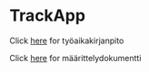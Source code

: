 # TrackApp

Click [here](https://github.com/maizzuu/ot-harjoitustyo/blob/master/time_management.md) for työaikakirjanpito  
  
Click [here](https://github.com/maizzuu/ot-harjoitustyo/blob/master/dokumentaatio/requirements_specification.md) for määrittelydokumentti
